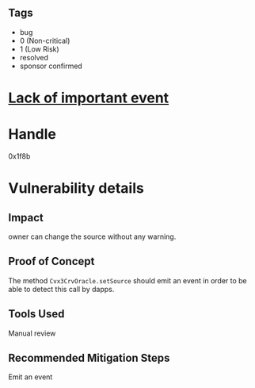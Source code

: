## Tags

- bug
- 0 (Non-critical)
- 1 (Low Risk)
- resolved
- sponsor confirmed

# [Lack of important event](https://github.com/code-423n4/2022-01-yield-findings/issues/43) 

# Handle

0x1f8b


# Vulnerability details

## Impact
owner can change the source without any warning.

## Proof of Concept
The method `Cvx3CrvOracle.setSource` should emit an event in order to be able to detect this call by dapps.

## Tools Used
Manual review

## Recommended Mitigation Steps
Emit an event

